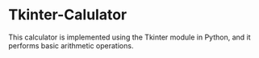 # Tkinter-Calulator
This calculator is implemented using the Tkinter module in Python, and it performs basic arithmetic operations.
